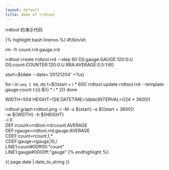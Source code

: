 ```yaml
---
layout: default
title: demo of rrdtool
---
```

rrdtool 的演示代码

{% highlight bash linenos %}
#!/bin/sh

rm -fr count.rrd gauge.rrd

rrdtool create rrdtool.rrd --step 60 DS:gauge:GAUGE:120:0:U DS:count:COUNTER:120:0:U RRA:AVERAGE:0.5:1:60

start=$(date --date='20121204' +%s)

for i in `seq 1 60`; do
    t=$((start + i * 60))
    rrdtool update rrdtool.rrd --template gauge:count ${t}:${i}:$((i * i * 2))
done

WIDTH=504
HEIGHT=128
DATETIME=$(date)
INTERVAL=$((24 * 3600))

rrdtool graph rrdtool.png -i -M -s ${start} -e $((start + 3600)) \
    -w ${WIDTH} -h ${HEIGHT} \
    -l 0 \
    DEF:rcount=rrdtool.rrd:count:AVERAGE \
    DEF:rgauge=rrdtool.rrd:gauge:AVERAGE \
    CDEF:count=rcount,1,* \
    CDEF:gauge=rgauge,10,/ \
    LINE1:count#00ff00:"count" \
    LINE1:gauge#0000ff:"gauge"
{% endhighlight %}

{{ page.date | date_to_string }}
